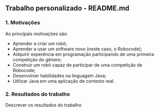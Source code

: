 ## Trabalho personalizado - README.md

### 1. Motivações
As principais motivações são:
- Aprender a criar um robô;
- Aprender a usar um software novo (neste caso, o Robocode);
- Adquirir experência em programação participando de uma primeira competição do gênero;
- Construir um robô capaz de participar de uma competição de Robocode;
- Desenvolver habilidades na linguagem Java;
- Utilizar Java em uma aplicação de contexto real.

### 2. Resultados do trabalho
Descrever os resultados do trabalho

